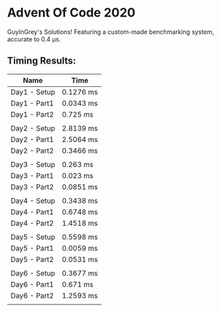 # Advent Of Code 2020
GuyInGrey's Solutions!
Featuring a custom-made benchmarking system, accurate to 0.4 μs.

## Timing Results:
|Name|Time|
|-|-|
|Day1 - Setup|0.1276 ms|
|Day1 - Part1|0.0343 ms|
|Day1 - Part2|0.725 ms|
| | |
|Day2 - Setup|2.8139 ms|
|Day2 - Part1|2.5064 ms|
|Day2 - Part2|0.3466 ms|
| | |
|Day3 - Setup|0.263 ms|
|Day3 - Part1|0.023 ms|
|Day3 - Part2|0.0851 ms|
| | |
|Day4 - Setup|0.3438 ms|
|Day4 - Part1|0.6748 ms|
|Day4 - Part2|1.4518 ms|
| | |
|Day5 - Setup|0.5598 ms|
|Day5 - Part1|0.0059 ms|
|Day5 - Part2|0.0531 ms|
| | |
|Day6 - Setup|0.3677 ms|
|Day6 - Part1|0.671 ms|
|Day6 - Part2|1.2593 ms|
| | |
